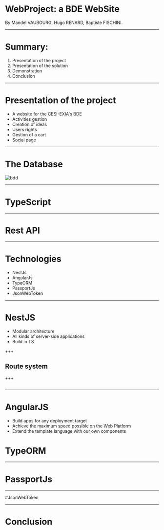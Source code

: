 # WebProject: a BDE WebSite

By Mandel VAUBOURG, Hugo RENARD, Baptiste FISCHINI.

---

# Summary:

1. Presentation of the project
2. Presentation of the solution
3. Demonstration
4. Conclusion

---
# Presentation of the project

* A website for the CESI-EXIA's BDE
* Activities gestion
* Creation of ideas
* Users rights
* Gestion of a cart
* Social page

---
# The Database

![bdd](https://user-images.githubusercontent.com/7594435/38731510-cbda2802-3f1a-11e8-8559-7d7b55edae17.png)

---


# TypeScript


---

# Rest API

---

# Technologies

* NestJs
* AngularJs
* TypeORM
* PassportJs
* JsonWebToken

---
# NestJS

* Modular architecture
* All kinds of server-side applications
* Build in TS

+++

## Route system

+++

## 

---
# AngularJS

* Build apps for any deployment target
* Achieve the maximum speed possible on the Web Platform 
* Extend the template language with our own components 

# TypeORM


---
# PassportJs

---
#JsonWebToken

---
# Conclusion 